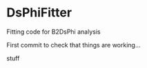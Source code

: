 # DsPhiFitter
Fitting code for B2DsPhi analysis

First commit to check that things are working...

stuff
